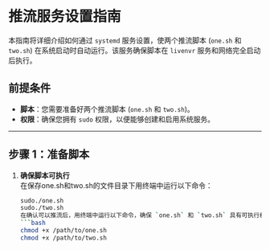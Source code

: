 # 推流服务设置指南

本指南将详细介绍如何通过 `systemd` 服务设置，使两个推流脚本 (`one.sh` 和 `two.sh`) 在系统启动时自动运行。该服务确保脚本在 `livenvr` 服务和网络完全启动后执行。

## 前提条件

- **脚本**：您需要准备好两个推流脚本 (`one.sh` 和 `two.sh`)。
- **权限**：确保您拥有 `sudo` 权限，以便能够创建和启用系统服务。

---

## 步骤 1：准备脚本

1. **确保脚本可执行**  
   在保存one.sh和two.sh的文件目录下用终端中运行以下命令：
    ```bash
   sudo./one.sh
   sudo./two.sh
   在确认可以推流后，用终端中运行以下命令，确保 `one.sh` 和 `two.sh` 具有可执行权限：
   ```bash
   chmod +x /path/to/one.sh
   chmod +x /path/to/two.sh
